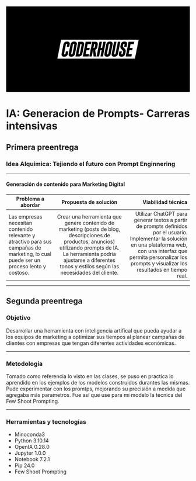 <p align="center">
  <img src="media\CoderHouse.jpg" alt="CoderHouse">
</p>

# IA: Generacion de Prompts- Carreras intensivas
## Primera preentrega 
### Idea Alquímica: Tejiendo el futuro con Prompt Enginnering
___

#### Generación de contenido para Marketing Digital
| Problema a abordar | Propuesta de solución | Viabilidad técnica |
|------------------|:---------------------------:|--------------------:|
|Las empresas necesitan contenido relevante y atractivo para sus campañas de marketing, lo cual puede ser un proceso lento y costoso.| Crear una herramienta que genere contenido de marketing (posts de blog, descripciones de productos, anuncios) utilizando prompts de IA. La herramienta podría ajustarse a diferentes tonos y estilos según las necesidades del cliente. | Utilizar ChatGPT para generar textos a partir de prompts definidos por el usuario. Implementar la solución en una plataforma web, con una interfaz que permita personalizar los prompts y visualizar los resultados en tiempo real. |
___
## Segunda preentrega 

### Objetivo
Desarrollar una herramienta con inteligencia artifical que pueda ayudar a los equipos de marketing a optimizar sus tiempos al planear campañas de clientes con empresas que tengan diferentes actividades económicas.
___
### Metodología
Tomado como referencia lo visto en las clases, se puso en practica lo aprendido en los ejemplos de los modelos construidos durantes las mismas. Pude experimentar con los promtps, mejorando su precisión a medida que agregaba más parametros. Fue así que use para mi modelo la técnica del Few Shoot Prompting.
___
 ### Herramientas y tecnologías
 
- Minoconda3
- Python 3.10.14
- OpenIA 0.28.0
- Jupyter 1.0.0
- Notebook 7.2.1
- Pip 24.0
- Few Shoot Prompting
